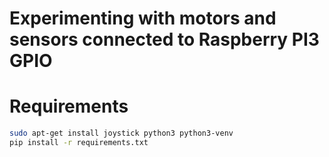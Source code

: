 Experimenting with motors and sensors connected to Raspberry PI3 GPIO
===


Requirements
===

``` bash
sudo apt-get install joystick python3 python3-venv
pip install -r requirements.txt
```
